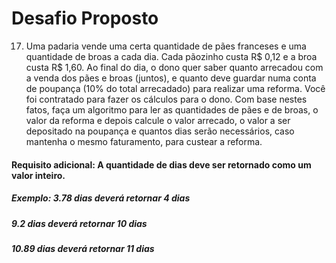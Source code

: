 # Desafio Proposto
17. Uma padaria vende uma certa quantidade de pães franceses e uma quantidade de
broas a cada dia. Cada pãozinho custa R$ 0,12 e a broa custa R$ 1,60. Ao final do dia, o
dono quer saber quanto arrecadou com a venda dos pães e broas (juntos), e quanto deve
guardar numa conta de poupança (10% do total arrecadado) para realizar uma reforma.
Você foi contratado para fazer os cálculos para o dono. Com base nestes fatos, faça um
algoritmo para ler as quantidades de pães e de broas, o valor da reforma e depois calcule
o valor arrecado, o valor a ser depositado na poupança e quantos dias serão necessários,
caso mantenha o mesmo faturamento, para custear a reforma.
#### Requisito adicional: A quantidade de dias deve ser retornado como um valor inteiro.
##### Exemplo: 3.78 dias deverá retornar 4 dias
##### 9.2 dias deverá retornar 10 dias
##### 10.89 dias deverá retornar 11 dias
